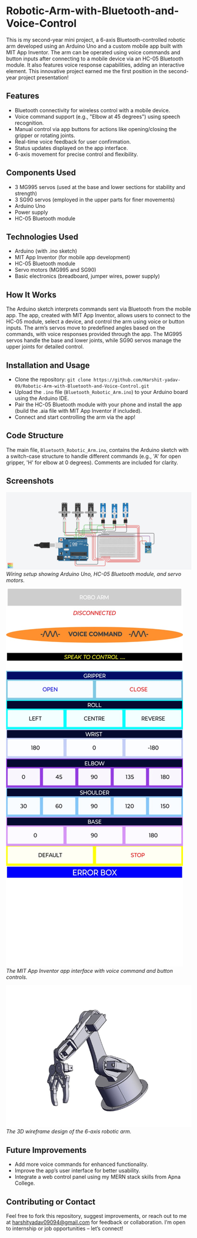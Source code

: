 # Robotic-Arm-with-Bluetooth-and-Voice-Control

This is my second-year mini project, a 6-axis Bluetooth-controlled robotic arm developed using an Arduino Uno and a custom mobile app built with MIT App Inventor. The arm can be operated using voice commands and button inputs after connecting to a mobile device via an HC-05 Bluetooth module. It also features voice response capabilities, adding an interactive element. This innovative project earned me the first position in the second-year project presentation!

## Features

- Bluetooth connectivity for wireless control with a mobile device.
- Voice command support (e.g., "Elbow at 45 degrees") using speech recognition.
- Manual control via app buttons for actions like opening/closing the gripper or rotating joints.
- Real-time voice feedback for user confirmation.
- Status updates displayed on the app interface.
- 6-axis movement for precise control and flexibility.

## Components Used
- 3 MG995 servos (used at the base and lower sections for stability and strength)
- 3 SG90 servos (employed in the upper parts for finer movements)
- Arduino Uno
- Power supply
- HC-05 Bluetooth module

## Technologies Used
- Arduino (with .ino sketch)
- MIT App Inventor (for mobile app development)
- HC-05 Bluetooth module
- Servo motors (MG995 and SG90)
- Basic electronics (breadboard, jumper wires, power supply)

## How It Works
The Arduino sketch interprets commands sent via Bluetooth from the mobile app. The app, created with MIT App Inventor, allows users to connect to the HC-05 module, select a device, and control the arm using voice or button inputs. The arm’s servos move to predefined angles based on the commands, with voice responses provided through the app. The MG995 servos handle the base and lower joints, while SG90 servos manage the upper joints for detailed control.

## Installation and Usage
- Clone the repository: `git clone https://github.com/Harshit-yadav-09/Robotic-Arm-with-Bluetooth-and-Voice-Control.git`
- Upload the `.ino` file (`Bluetooth_Robotic_Arm.ino`) to your Arduino board using the Arduino IDE.
- Pair the HC-05 Bluetooth module with your phone and install the app (build the .aia file with MIT App Inventor if included).
- Connect and start controlling the arm via the app!

## Code Structure
The main file, `Bluetooth_Robotic_Arm.ino`, contains the Arduino sketch with a switch-case structure to handle different commands (e.g., 'A' for open gripper, 'H' for elbow at 0 degrees). Comments are included for clarity.

## Screenshots
![Circuit Diagram](circuit_diagram.jpg)
*Wiring setup showing Arduino Uno, HC-05 Bluetooth module, and servo motors.*

![App Frontend](app_frontend.jpg)
*The MIT App Inventor app interface with voice command and button controls.*

![3D Wireframe](robotic_arm_wireframe.jpg)
*The 3D wireframe design of the 6-axis robotic arm.*

## Future Improvements
- Add more voice commands for enhanced functionality.
- Improve the app’s user interface for better usability.
- Integrate a web control panel using my MERN stack skills from Apna College.

## Contributing or Contact
Feel free to fork this repository, suggest improvements, or reach out to me at [harshityadav09094@gmail.com](mailto:harshityadav09094@gmail.com) for feedback or collaboration. I’m open to internship or job opportunities – let’s connect!

